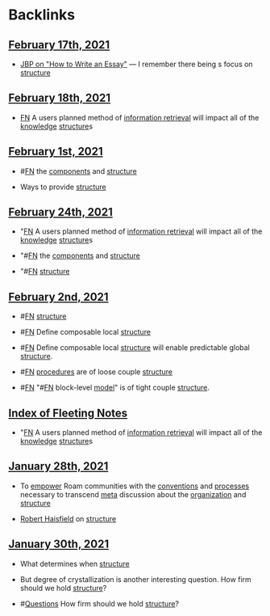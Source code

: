 
# Backlinks
## [February 17th, 2021](<February 17th, 2021.md>)
- [JBP on "How to Write an Essay"](https://medium.com/practicecomesfirst/dr-jordan-b-petersons-10-step-guide-to-clearer-thinking-through-essay-writing-1ab79a94937) — I remember there being s focus on [structure](<structure.md>)

## [February 18th, 2021](<February 18th, 2021.md>)
- [FN](<FN.md>) A users planned method of [information retrieval](<information retrieval.md>) will impact all of the [knowledge](<knowledge.md>) [structure](<structure.md>)s

## [February 1st, 2021](<February 1st, 2021.md>)
- #[FN](<FN.md>) the [components](<components.md>) and [structure](<structure.md>)

- Ways to provide [structure](<structure.md>)

## [February 24th, 2021](<February 24th, 2021.md>)
- "[FN](<FN.md>) A users planned method of [information retrieval](<information retrieval.md>) will impact all of the [knowledge](<knowledge.md>) [structure](<structure.md>)s

- "#[FN](<FN.md>) the [components](<components.md>) and [structure](<structure.md>)

- "#[FN](<FN.md>) [structure](<structure.md>)

## [February 2nd, 2021](<February 2nd, 2021.md>)
- #[FN](<FN.md>) [structure](<structure.md>)

- #[FN](<FN.md>) Define composable local [structure](<structure.md>)

- #[FN](<FN.md>) Define composable local [structure](<structure.md>) will enable predictable global [structure](<structure.md>).

- #[FN](<FN.md>) [procedures](<procedures.md>) are of loose couple [structure](<structure.md>)

- #[FN](<FN.md>) "#[FN](<FN.md>) block-level [model](<model.md>)" is of tight couple [structure](<structure.md>).

## [Index of Fleeting Notes](<Index of Fleeting Notes.md>)
- "[FN](<FN.md>) A users planned method of [information retrieval](<information retrieval.md>) will impact all of the [knowledge](<knowledge.md>) [structure](<structure.md>)s

## [January 28th, 2021](<January 28th, 2021.md>)
- To [empower](<empower.md>) Roam communities with the [conventions](<conventions.md>) and [processes](<processes.md>) necessary to transcend [meta](<meta.md>) discussion about the [organization](<organization.md>) and [structure](<structure.md>)

- [Robert Haisfield](<Robert Haisfield.md>) on [structure](<structure.md>)

## [January 30th, 2021](<January 30th, 2021.md>)
- What determines when [structure](<structure.md>)

- But degree of crystallization is another interesting question. How firm should we hold [structure](<structure.md>)?

- #[Questions](<Questions.md>) How firm should we hold [structure](<structure.md>)?

